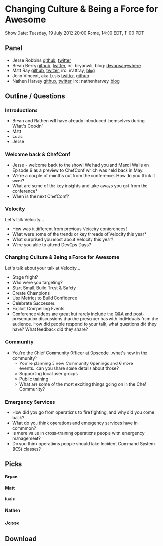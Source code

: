 Changing Culture & Being a Force for Awesome
============================================

Show Date:  Tuesday, 19 July 2012 20:00 Rome, 14:00 EDT, 11:00 PDT

Panel<a name="panel"></a>
-----

* Jesse Robbins [github](https://github.com/jesserobbins), [twitter](https://twitter.com/jesserobbins)
* Bryan Berry [github](http://github.com/bryanwb), [twitter](http://twitter.com/bryanwb), irc: bryanwb, blog: [devopsanywhere](http://devopsanywhere.blogspot.com)
* Matt Ray [github](http://github.com/mattray), [twitter](http://twitter.com/mattray), irc: mattray, [blog](http://www.leastresistance.net/)
* John Vincent, aka Lusis [twitter](https://twitter.com/#!/lusis), [github](https://github.com/lusis    )
* Nathen Harvey [github](http://github.com/nathenharvey), [twitter](http://twitter.com/nathenharvey), irc: nathenharvey, [blog](http://nathenharvey.com)

Outline / Questions 
-------------------

### Introductions
* Bryan and Nathen will have already introduced themselves during What's Cookin'
* Matt
* Lusis
* Jesse

### Welcome back & ChefConf

* Jesse - welcome back to the show!  We had you and Mandi Walls on Episode 9 as a preview to ChefConf which was held back in May.
* We're a couple of months out from the conference.  How do you think it went?
* What are some of the key insights and take aways you got from the conference?
* When is the next ChefConf?

### Velocity
Let's talk Velocity...

* How was it different from previous Velocity conferences?
* What were some of the trends or key threads of Velocity this year?
* What surprised you most about Velocity this year?
* Were you able to attend DevOps Days?

### Changing Culture & Being a Force for Awesome

Let's talk about your talk at Velocity...

* Stage fright? 
* Who were you targeting?
* Start Small, Build Trust & Safety
* Create Champions
* Use Metrics to Build Confidence
* Celebrate Successes
* Exploit Compelling Events
* Conference videos are great but rarely include the Q&A and post-presentation discussions that the presenter has with individuals from the audience.  How did people respond to your talk, what questions did they have? What feedback did they share?

### Community

* You're the Chief Community Officer at Opscode...what's new in the community?
  * You're planning 2 new Community Openings and 6 more events...can you share some details about those?
  * Supporting local user groups
  * Public training
  * What are some of the most exciting things going on in the Chef Community?

### Emergency Services

* How did you go from operations to fire fighting, and why did you come back?
* What do you think operations and emergency services have in commmon?
* Is there value in cross-training operations people with emergency management?
* Do you think operations people should take Incident Command System (ICS) classes?

Picks<a name="picks"></a>
-----

#### Bryan  

#### Matt  

#### lusis  

#### Nathen

### Jesse

Download
--------
